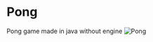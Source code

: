 # Pong
 Pong game made in java without engine
![Pong](https://user-images.githubusercontent.com/82418962/163686729-97c31381-3eb9-4c71-86c7-2bba23d681f1.gif)
